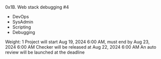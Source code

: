 0x1B. Web stack debugging #4
- DevOps
- SysAdmin
- Scripting
- Debugging

 Weight: 1
 Project will start Aug 19, 2024 6:00 AM, must end by Aug 23, 2024 6:00 AM
 Checker will be released at Aug 22, 2024 6:00 AM
 An auto review will be launched at the deadline
